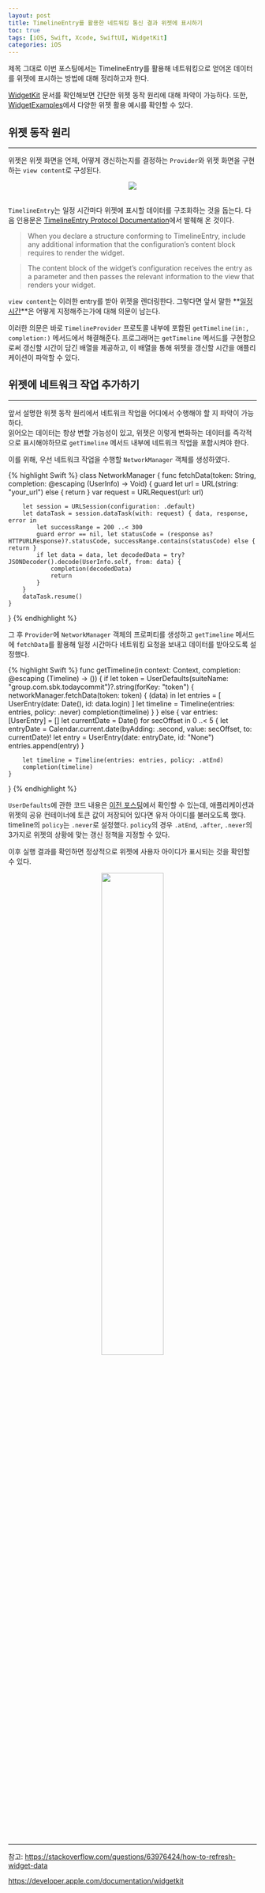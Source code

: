 ```yaml
---
layout: post
title: TimelineEntry를 활용한 네트워킹 통신 결과 위젯에 표시하기
toc: true
tags: [iOS, Swift, Xcode, SwiftUI, WidgetKit]
categories: iOS
---
```


제목 그대로 이번 포스팅에서는 TimelineEntry를 활용해 네트워킹으로 얻어온 데이터를 위젯에 표시하는 방법에 대해 정리하고자 한다.

[WidgetKit](https://developer.apple.com/documentation/widgetkit) 문서를 확인해보면 간단한 위젯 동작 원리에 대해 파악이 가능하다. 또한, [WidgetExamples](https://github.com/pawello2222/WidgetExamples)에서 다양한 위젯 활용 예시를 확인할 수 있다.

## 위젯 동작 원리
---
위젯은 위젯 화면을 언제, 어떻게 갱신하는지를 결정하는 `Provider`와 위젯 화면을 구현하는 `view content`로 구성된다. 
<br>
<div style="text-align: center;">
	<img src="https://docs-assets.developer.apple.com/published/a3427848523d8674136d588fcfbf4954/2550/WidgetKit-Architecture@2x.png">
</div>
<br>

`TimelineEntry`는 일정 시간마다 위젯에 표시할 데이터를 구조화하는 것을 돕는다. 다음 인용문은 [TimelineEntry Protocol Documentation](https://developer.apple.com/documentation/widgetkit/timelineentry)에서 발췌해 온 것이다.

> When you declare a structure conforming to TimelineEntry, include any additional information that the configuration’s content block requires to render the widget.

> The content block of the widget’s configuration receives the entry as a parameter and then passes the relevant information to the view that renders your widget.

`view content`는 이러한 entry를 받아 위젯을 렌더링한다. 그렇다면 앞서 말한 **<u>일정 시간</u>**은 어떻게 지정해주는가에 대해 의문이 남는다. 

이러한 의문은 바로 `TimelineProvider` 프로토콜 내부에 포함된 `getTimeline(in:, completion:)` 메서드에서 해결해준다. 프로그래머는 `getTimeline` 메서드를 구현함으로써 갱신할 시간이 담긴 배열을 제공하고, 이 배열을 통해 위젯을 갱신할 시간을 애플리케이션이 파악할 수 있다.




## 위젯에 네트워크 작업 추가하기
---
앞서 설명한 위젯 동작 원리에서 네트워크 작업을 어디에서 수행해야 할 지 파악이 가능하다. <br>
읽어오는 데이터는 항상 변할 가능성이 있고, 위젯은 이렇게 변화하는 데이터를 즉각적으로 표시해야하므로 `getTimeline` 메서드 내부에 네트워크 작업을 포함시켜야 한다.

이를 위해, 우선 네트워크 작업을 수행할 `NetworkManager` 객체를 생성하였다.

{% highlight Swift %}
class NetworkManager {
    func fetchData(token: String, completion: @escaping (UserInfo) -> Void) {
        guard let url = URL(string: "your_url") else { return }
        var request = URLRequest(url: url)
        
        let session = URLSession(configuration: .default)
        let dataTask = session.dataTask(with: request) { data, response, error in
        	let successRange = 200 ..< 300
            guard error == nil, let statusCode = (response as? HTTPURLResponse)?.statusCode, successRange.contains(statusCode) else { return }
            if let data = data, let decodedData = try? JSONDecoder().decode(UserInfo.self, from: data) {
                completion(decodedData)
                return
            }
        }
        dataTask.resume()
    }
}
{% endhighlight %}



그 후 `Provider`에 `NetworkManager` 객체의 프로퍼티를 생성하고 `getTimeline` 메서드에 `fetchData`를 활용해 일정 시간마다 네트워킹 요청을 보내고 데이터를 받아오도록 설정했다.

{% highlight Swift %}
func getTimeline(in context: Context, completion: @escaping (Timeline<Entry>) -> ()) {
    if let token = UserDefaults(suiteName: "group.com.sbk.todaycommit")?.string(forKey: "token") {
        networkManager.fetchData(token: token) { (data) in
            let entries = [
                UserEntry(date: Date(), id: data.login)
            ]
            let timeline = Timeline(entries: entries, policy: .never)
            completion(timeline)
        }
    } else {
    	var entries: [UserEntry] = []
        let currentDate = Date()
        for secOffset in 0 ..< 5 {
            let entryDate = Calendar.current.date(byAdding: .second, value: secOffset, to: currentDate)!
            let entry = UserEntry(date: entryDate, id: "None")
            entries.append(entry)
        }

        let timeline = Timeline(entries: entries, policy: .atEnd)
        completion(timeline)
    }
}
{% endhighlight %}

`UserDefaults`에 관한 코드 내용은 [이전 포스팅](https://be-beee.github.io/ios/2020/11/19/11.html)에서 확인할 수 있는데, 애플리케이션과 위젯의 공유 컨테이너에 토큰 값이 저장되어 있다면 유저 아이디를 불러오도록 했다. timeline의 `policy`는 `.never`로 설정했다. `policy`의 경우 `.atEnd`, `.after`, `.never`의 3가지로 위젯의 상황에 맞는 갱신 정책을 지정할 수 있다.

이후 실행 결과를 확인하면 정상적으로 위젯에 사용자 아이디가 표시되는 것을 확인할 수 있다.

<div style="text-align: center;">
	<img src="{{site.baseurl}}/images/20201125_15/result.png" width="50%">
</div>




---

참고: https://stackoverflow.com/questions/63976424/how-to-refresh-widget-data

https://developer.apple.com/documentation/widgetkit


